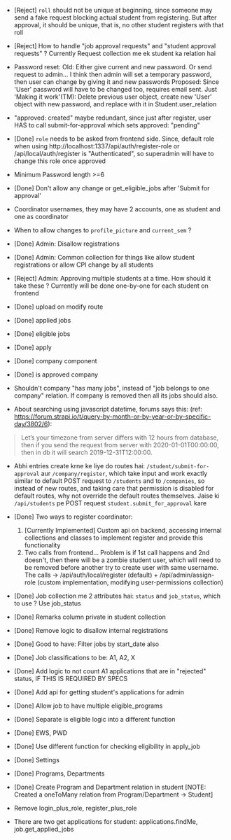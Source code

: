 * [Reject] `roll` should not be unique at beginning, since someone may send a fake request blocking actual student from registering. But after approval, it should be unique, that is, no other student registers with that roll
* [Reject] How to handle "job approval requests" and "student approval requests" ? Currently Request collection me ek student ka relation hai
* Password reset:
  Old: Either give current and new password. Or send request to admin... I think then admin will set a temporary password, then user can change by giving it and new passwords
  Proposed: Since 'User' password will have to be changed too, requires email sent.
  Just 'Making it work'(TM): Delete previous user object, create new 'User' object with new password, and replace with it in Student.user_relation
* "approved: created" maybe redundant, since just after register, user HAS to call submit-for-approval which sets approved: "pending"
* [Done] `role` needs to be asked from frontend side. Since, default role when using http://localhost:1337/api/auth/register-role or /api/local/auth/register is "Authenticated", so superadmin will have to change this role once approved

* Minimum Password length >=6
* [Done] Don't allow any change or get_eligible_jobs after 'Submit for approval'
* Coordinator usernames, they may have 2 accounts, one as student and one as coordinator
* When to allow changes to `profile_picture` and `current_sem` ?

* [Done] Admin: Disallow registrations
* [Done] Admin: Common collection for things like allow student registrations or allow CPI change by all students
* [Reject] Admin: Approving multiple students at a time. How should it take these ?
  Currently will be done one-by-one for each student on frontend

* [Done] upload on modify route
* [Done] applied jobs

* [Done] eligible jobs
* [Done] apply
* [Done] company component
* [Done] is approved company

* Shouldn't company "has many jobs", instead of "job belongs to one company" relation. If company is removed then all its jobs should also.

* About searching using javascript datetime, forums says this: (ref: https://forum.strapi.io/t/query-by-month-or-by-year-or-by-specific-day/3802/6):

> Let’s your timezone from server differs with 12 hours from database, then if you send the request from server with 2020-01-01T00:00:00, then in db it will search 2019-12-31T12:00:00.

* Abhi entries create krne ke liye do routes hai: `/student/submit-for-approval` aur `/company/register`, which take input and work exactly similar to default POST request to `/students` and to `/companies`, so instead of new routes, and taking care that permission is disabled for default routes, why not override the default routes themselves. Jaise ki `/api/students` pe POST request `student.submit_for_approval` kare

* [Done] Two ways to register coordinator:
  1. [Currently Implemented] Custom api on backend, accessing internal collections and classes to implement register and provide this functionality
  2. Two calls from frontend... Problem is if 1st call happens and 2nd doesn't, then there will be a zombie student user, which will need to be removed before another try to create user with same username.
     The calls -> /api/auth/local/register (default) + /api/admin/assign-role (custom implementation, modifying user-permissions collection)

* [Done] Job collection me 2 attributes hai: `status` and `job_status`, which to use ? Use job_status

* [Done] Remarks column private in student collection
* [Done] Remove logic to disallow internal registrations

* [Done] Good to have: Filter jobs by start_date also
* [Done] Job classifications to be: A1, A2, X
* [Done] Add logic to not count A1 applications that are in "rejected" status, IF THIS IS REQUIRED BY SPECS
* [Done] Add api for getting student's applications for admin
* [Done] Allow job to have multiple eligible_programs
* [Done] Separate is eligible logic into a different function
* [Done] EWS, PWD
* [Done] Use different function for checking eligibility in apply_job
* [Done] Settings
* [Done] Programs, Departments
* [Done] Create Program and Department relation in student [NOTE: Created a oneToMany relation from Program/Department -> Student]
* Remove login_plus_role, register_plus_role
* There are two get applications for student: applications.findMe, job.get_applied_jobs
